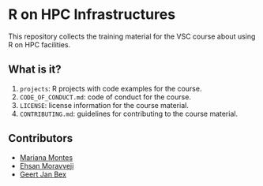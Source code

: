 # R on HPC Infrastructures

This repository collects the training material for the VSC course about using R
on HPC facilities.


## What is it?

1. `projects`: R projects with code examples for the course.
1. `CODE_OF_CONDUCT.md`: code of conduct for the course.
1. `LICENSE`: license information for the course material.
1. `CONTRIBUTING.md`: guidelines for contributing to the course material.


## Contributors

* [Mariana Montes](mariana.montes@kuleuven.be)
* [Ehsan Moravveji](ehsan.moravveji@kuleuven.be)
* [Geert Jan Bex](geertjan.bex@uhasselt.be)
